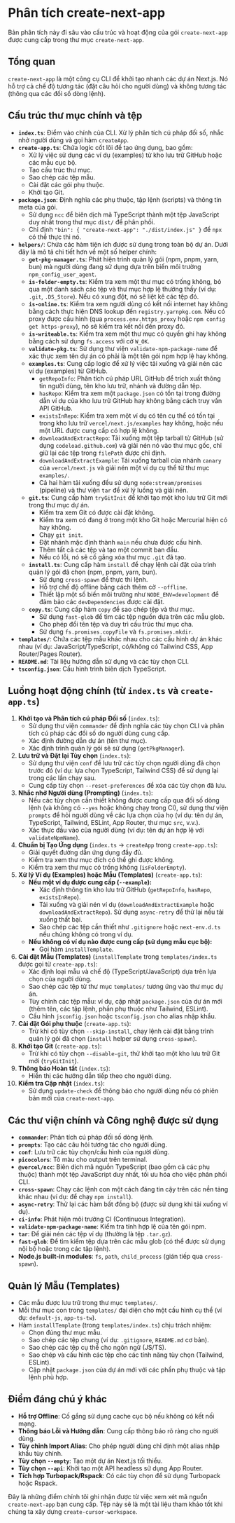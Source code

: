 # Phân tích create-next-app

Bản phân tích này đi sâu vào cấu trúc và hoạt động của gói `create-next-app` được cung cấp trong thư mục `create-next-app`.

## Tổng quan

`create-next-app` là một công cụ CLI để khởi tạo nhanh các dự án Next.js. Nó hỗ trợ cả chế độ tương tác (đặt câu hỏi cho người dùng) và không tương tác (thông qua các đối số dòng lệnh).

## Cấu trúc thư mục chính và tệp

*   **`index.ts`**: Điểm vào chính của CLI. Xử lý phân tích cú pháp đối số, nhắc nhở người dùng và gọi hàm `createApp`.
*   **`create-app.ts`**: Chứa logic cốt lõi để tạo ứng dụng, bao gồm:
    *   Xử lý việc sử dụng các ví dụ (examples) từ kho lưu trữ GitHub hoặc các mẫu cục bộ.
    *   Tạo cấu trúc thư mục.
    *   Sao chép các tệp mẫu.
    *   Cài đặt các gói phụ thuộc.
    *   Khởi tạo Git.
*   **`package.json`**: Định nghĩa các phụ thuộc, tập lệnh (scripts) và thông tin meta của gói.
    *   Sử dụng `ncc` để biên dịch mã TypeScript thành một tệp JavaScript duy nhất trong thư mục `dist/` để phân phối.
    *   Chỉ định `"bin": { "create-next-app": "./dist/index.js" }` để `npx` có thể thực thi nó.
*   **`helpers/`**: Chứa các hàm tiện ích được sử dụng trong toàn bộ dự án. Dưới đây là mô tả chi tiết hơn về một số helper chính:
    *   **`get-pkg-manager.ts`**: Phát hiện trình quản lý gói (npm, pnpm, yarn, bun) mà người dùng đang sử dụng dựa trên biến môi trường `npm_config_user_agent`.
    *   **`is-folder-empty.ts`**: Kiểm tra xem một thư mục có trống không, bỏ qua một danh sách các tệp và thư mục hợp lệ thường thấy (ví dụ: `.git`, `.DS_Store`). Nếu có xung đột, nó sẽ liệt kê các tệp đó.
    *   **`is-online.ts`**: Kiểm tra xem người dùng có kết nối internet hay không bằng cách thực hiện DNS lookup đến `registry.yarnpkg.com`. Nếu có proxy được cấu hình (qua `process.env.https_proxy` hoặc `npm config get https-proxy`), nó sẽ kiểm tra kết nối đến proxy đó.
    *   **`is-writeable.ts`**: Kiểm tra xem một thư mục có quyền ghi hay không bằng cách sử dụng `fs.access` với cờ `W_OK`.
    *   **`validate-pkg.ts`**: Sử dụng thư viện `validate-npm-package-name` để xác thực xem tên dự án có phải là một tên gói npm hợp lệ hay không.
    *   **`examples.ts`**: Cung cấp logic để xử lý việc tải xuống và giải nén các ví dụ (examples) từ GitHub.
        *   `getRepoInfo`: Phân tích cú pháp URL GitHub để trích xuất thông tin người dùng, tên kho lưu trữ, nhánh và đường dẫn tệp.
        *   `hasRepo`: Kiểm tra xem một `package.json` có tồn tại trong đường dẫn ví dụ của kho lưu trữ GitHub hay không bằng cách truy vấn API GitHub.
        *   `existsInRepo`: Kiểm tra xem một ví dụ có tên cụ thể có tồn tại trong kho lưu trữ `vercel/next.js/examples` hay không, hoặc nếu một URL được cung cấp có hợp lệ không.
        *   `downloadAndExtractRepo`: Tải xuống một tệp tarball từ GitHub (sử dụng `codeload.github.com`) và giải nén nó vào thư mục gốc, chỉ giữ lại các tệp trong `filePath` được chỉ định.
        *   `downloadAndExtractExample`: Tải xuống tarball của nhánh `canary` của `vercel/next.js` và giải nén một ví dụ cụ thể từ thư mục `examples/`.
        *   Cả hai hàm tải xuống đều sử dụng `node:stream/promises` (pipeline) và thư viện `tar` để xử lý luồng và giải nén.
    *   **`git.ts`**: Cung cấp hàm `tryGitInit` để khởi tạo một kho lưu trữ Git mới trong thư mục dự án.
        *   Kiểm tra xem Git có được cài đặt không.
        *   Kiểm tra xem có đang ở trong một kho Git hoặc Mercurial hiện có hay không.
        *   Chạy `git init`.
        *   Đặt nhánh mặc định thành `main` nếu chưa được cấu hình.
        *   Thêm tất cả các tệp và tạo một commit ban đầu.
        *   Nếu có lỗi, nó sẽ cố gắng xóa thư mục `.git` đã tạo.
    *   **`install.ts`**: Cung cấp hàm `install` để chạy lệnh cài đặt của trình quản lý gói đã chọn (npm, pnpm, yarn, bun).
        *   Sử dụng `cross-spawn` để thực thi lệnh.
        *   Hỗ trợ chế độ offline bằng cách thêm cờ `--offline`.
        *   Thiết lập một số biến môi trường như `NODE_ENV=development` để đảm bảo các `devDependencies` được cài đặt.
    *   **`copy.ts`**: Cung cấp hàm `copy` để sao chép tệp và thư mục.
        *   Sử dụng `fast-glob` để tìm các tệp nguồn dựa trên các mẫu glob.
        *   Cho phép đổi tên tệp và duy trì cấu trúc thư mục cha.
        *   Sử dụng `fs.promises.copyFile` và `fs.promises.mkdir`.
*   **`templates/`**: Chứa các tệp mẫu khác nhau cho các cấu hình dự án khác nhau (ví dụ: JavaScript/TypeScript, có/không có Tailwind CSS, App Router/Pages Router).
*   **`README.md`**: Tài liệu hướng dẫn sử dụng và các tùy chọn CLI.
*   **`tsconfig.json`**: Cấu hình trình biên dịch TypeScript.

## Luồng hoạt động chính (từ `index.ts` và `create-app.ts`)

1.  **Khởi tạo và Phân tích cú pháp Đối số** (`index.ts`):
    *   Sử dụng thư viện `commander` để định nghĩa các tùy chọn CLI và phân tích cú pháp các đối số do người dùng cung cấp.
    *   Xác định đường dẫn dự án (tên thư mục).
    *   Xác định trình quản lý gói sẽ sử dụng (`getPkgManager`).
2.  **Lưu trữ và Đặt lại Tùy chọn** (`index.ts`):
    *   Sử dụng thư viện `conf` để lưu trữ các tùy chọn người dùng đã chọn trước đó (ví dụ: lựa chọn TypeScript, Tailwind CSS) để sử dụng lại trong các lần chạy sau.
    *   Cung cấp tùy chọn `--reset-preferences` để xóa các tùy chọn đã lưu.
3.  **Nhắc nhở Người dùng (Prompting)** (`index.ts`):
    *   Nếu các tùy chọn cần thiết không được cung cấp qua đối số dòng lệnh (và không có `--yes` hoặc không chạy trong CI), sử dụng thư viện `prompts` để hỏi người dùng về các lựa chọn của họ (ví dụ: tên dự án, TypeScript, Tailwind, ESLint, App Router, thư mục `src`, v.v.).
    *   Xác thực đầu vào của người dùng (ví dụ: tên dự án hợp lệ với `validateNpmName`).
4.  **Chuẩn bị Tạo Ứng dụng** (`index.ts` -> `createApp` trong `create-app.ts`):
    *   Giải quyết đường dẫn ứng dụng đầy đủ.
    *   Kiểm tra xem thư mục đích có thể ghi được không.
    *   Kiểm tra xem thư mục có trống không (`isFolderEmpty`).
5.  **Xử lý Ví dụ (Examples) hoặc Mẫu (Templates)** (`create-app.ts`):
    *   **Nếu một ví dụ được cung cấp (`--example`):**
        *   Xác định thông tin kho lưu trữ GitHub (`getRepoInfo`, `hasRepo`, `existsInRepo`).
        *   Tải xuống và giải nén ví dụ (`downloadAndExtractExample` hoặc `downloadAndExtractRepo`). Sử dụng `async-retry` để thử lại nếu tải xuống thất bại.
        *   Sao chép các tệp cần thiết như `.gitignore` hoặc `next-env.d.ts` nếu chúng không có trong ví dụ.
    *   **Nếu không có ví dụ nào được cung cấp (sử dụng mẫu cục bộ):**
        *   Gọi hàm `installTemplate`.
6.  **Cài đặt Mẫu (Templates)** (`installTemplate` trong `templates/index.ts` được gọi từ `create-app.ts`):
    *   Xác định loại mẫu và chế độ (TypeScript/JavaScript) dựa trên lựa chọn của người dùng.
    *   Sao chép các tệp từ thư mục `templates/` tương ứng vào thư mục dự án.
    *   Tùy chỉnh các tệp mẫu: ví dụ, cập nhật `package.json` của dự án mới (thêm tên, các tập lệnh, phần phụ thuộc như Tailwind, ESLint).
    *   Cấu hình `jsconfig.json` hoặc `tsconfig.json` cho alias nhập khẩu.
7.  **Cài đặt Gói phụ thuộc** (`create-app.ts`):
    *   Trừ khi có tùy chọn `--skip-install`, chạy lệnh cài đặt bằng trình quản lý gói đã chọn (`install` helper sử dụng `cross-spawn`).
8.  **Khởi tạo Git** (`create-app.ts`):
    *   Trừ khi có tùy chọn `--disable-git`, thử khởi tạo một kho lưu trữ Git mới (`tryGitInit`).
9.  **Thông báo Hoàn tất** (`index.ts`):
    *   Hiển thị các hướng dẫn tiếp theo cho người dùng.
10. **Kiểm tra Cập nhật** (`index.ts`):
    *   Sử dụng `update-check` để thông báo cho người dùng nếu có phiên bản mới của `create-next-app`.

## Các thư viện chính và Công nghệ được sử dụng

*   **`commander`**: Phân tích cú pháp đối số dòng lệnh.
*   **`prompts`**: Tạo các câu hỏi tương tác cho người dùng.
*   **`conf`**: Lưu trữ các tùy chọn/cấu hình của người dùng.
*   **`picocolors`**: Tô màu cho output trên terminal.
*   **`@vercel/ncc`**: Biên dịch mã nguồn TypeScript (bao gồm cả các phụ thuộc) thành một tệp JavaScript duy nhất, tối ưu hóa cho việc phân phối CLI.
*   **`cross-spawn`**: Chạy các lệnh con một cách đáng tin cậy trên các nền tảng khác nhau (ví dụ: để chạy `npm install`).
*   **`async-retry`**: Thử lại các hàm bất đồng bộ (được sử dụng khi tải xuống ví dụ).
*   **`ci-info`**: Phát hiện môi trường CI (Continuous Integration).
*   **`validate-npm-package-name`**: Kiểm tra tính hợp lệ của tên gói npm.
*   **`tar`**: Để giải nén các tệp ví dụ (thường là tệp `.tar.gz`).
*   **`fast-glob`**: Để tìm kiếm tệp dựa trên các mẫu glob (có thể được sử dụng nội bộ hoặc trong các tập lệnh).
*   **Node.js built-in modules**: `fs`, `path`, `child_process` (gián tiếp qua `cross-spawn`).

## Quản lý Mẫu (Templates)

*   Các mẫu được lưu trữ trong thư mục `templates/`.
*   Mỗi thư mục con trong `templates/` đại diện cho một cấu hình cụ thể (ví dụ: `default-js`, `app-ts-tw`).
*   Hàm `installTemplate` (trong `templates/index.ts`) chịu trách nhiệm:
    *   Chọn đúng thư mục mẫu.
    *   Sao chép các tệp chung (ví dụ: `.gitignore`, `README.md` cơ bản).
    *   Sao chép các tệp cụ thể cho ngôn ngữ (JS/TS).
    *   Sao chép và cấu hình các tệp cho các tính năng tùy chọn (Tailwind, ESLint).
    *   Cập nhật `package.json` của dự án mới với các phần phụ thuộc và tập lệnh phù hợp.

## Điểm đáng chú ý khác

*   **Hỗ trợ Offline**: Cố gắng sử dụng cache cục bộ nếu không có kết nối mạng.
*   **Thông báo Lỗi và Hướng dẫn**: Cung cấp thông báo rõ ràng cho người dùng.
*   **Tùy chỉnh Import Alias**: Cho phép người dùng chỉ định một alias nhập khẩu tùy chỉnh.
*   **Tùy chọn `--empty`**: Tạo một dự án Next.js tối thiểu.
*   **Tùy chọn `--api`**: Khởi tạo một API headless sử dụng App Router.
*   **Tích hợp Turbopack/Rspack**: Có các tùy chọn để sử dụng Turbopack hoặc Rspack.

Đây là những điểm chính tôi ghi nhận được từ việc xem xét mã nguồn `create-next-app` bạn cung cấp. Tệp này sẽ là một tài liệu tham khảo tốt khi chúng ta xây dựng `create-cursor-workspace`. 